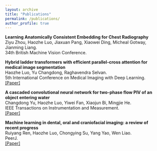 ```yaml
---
layout: archive
title: "Publications"
permalink: /publications/
author_profile: true
---
```


<!-- {% include base_path %} -->
<b> Learning Anatomically Consistent Embedding for Chest Radiography </b> <br> Ziyu Zhou, Haozhe Luo, Jiaxuan Pang, Xiaowei Ding, Micheal Gotway, Jianming Liang. <br> 34th British Machine Vision Conference. 

<b> Hybrid ladder transformers with efficient parallel-cross attention for medical image segmentation </b> <br> Haozhe Luo, Yu Changdong, Raghavendra Selvan. <br> 5th International Conference on Medical Imaging with Deep Learning. <br> <a href="https://proceedings.mlr.press/v172/luo22a.html"  target="opentype">[Paper]</a>

<b> A cascaded convolutional neural network for two-phase flow PIV of an object entering water </b> <br> Changdong Yu, Haozhe Luo, Yiwei Fan, Xiaojun Bi, Mingjie He. <br> IEEE Transactions on Instrumentation and Measurement. <br> <a href="https://ieeexplore.ieee.org/abstract/document/9617592"  target="opentype">[Paper]</a>


<b> Machine learning in dental, oral and craniofacial imaging: a review of recent progress </b> <br> Ruiyang Ren, Haozhe Luo, Chongying Su, Yang Yao, Wen Liao. <br> PeerJ. <br> <a href="https://peerj.com/articles/11451/"  target="opentype">[Paper]</a>
 
 
 

